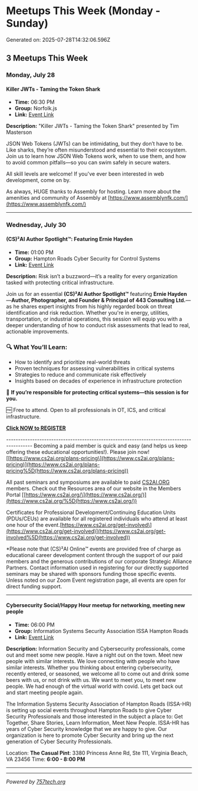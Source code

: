 # Meetups This Week (Monday - Sunday)

Generated on: 2025-07-28T14:32:06.596Z

## 3 Meetups This Week

### Monday, July 28

#### Killer JWTs - Taming the Token Shark

- **Time:** 06:30 PM
- **Group:** Norfolk.js
- **Link:** [Event Link](https://www.meetup.com/norfolkjs/events/308549923/)

**Description:**
"Killer JWTs - Taming the Token Shark" presented by Tim Masterson

JSON Web Tokens (JWTs) can be intimidating, but they don’t have to be. Like sharks, they’re often misunderstood and essential to their ecosystem. Join us to learn how JSON Web Tokens work, when to use them, and how to avoid common pitfalls—so you can swim safely in secure waters.

All skill levels are welcome! If you've ever been interested in web development, come on by.

As always, HUGE thanks to Assembly for hosting.
Learn more about the amenities and community of Assembly at [https://www.assemblynfk.com/](https://www.assemblynfk.com/)

---

### Wednesday, July 30

#### (CS)²AI Author Spotlight™: Featuring Ernie Hayden

- **Time:** 01:00 PM
- **Group:** Hampton Roads Cyber Security for Control Systems
- **Link:** [Event Link](https://www.meetup.com/norfolk-cyber-security-for-control-systems/events/308872478/)

**Description:**
Risk isn’t a buzzword—it’s a reality for every organization tasked with protecting critical infrastructure.

Join us for an essential **(CS)²AI Author Spotlight™** featuring **Ernie Hayden**—**Author, Photographer, and Founder & Principal of 443 Consulting Ltd.**—as he shares expert insights from his highly regarded book on threat identification and risk reduction.
Whether you're in energy, utilities, transportation, or industrial operations, this session will equip you with a deeper understanding of how to conduct risk assessments that lead to real, actionable improvements.

### 🔍 What You’ll Learn:

* How to identify and prioritize real-world threats
* Proven techniques for assessing vulnerabilities in critical systems
* Strategies to reduce and communicate risk effectively
* Insights based on decades of experience in infrastructure protection

🎯 **If you’re responsible for protecting critical systems—this session is for you.**

🆓 Free to attend. Open to all professionals in OT, ICS, and critical infrastructure.

**[Click NOW to REGISTER](https://events.zoom.us/ev/Ann0zUkGcPXkoLSc6lqFIgt5Q5luIQd8CRJDvFM-yTMcj_XNhYkJ~AlkNRDaZDVyjhtFn39pfFdVoJiNg2Bky1UyO5rccUQxP3m5dhDtHt_A9MNt2KUI1ArFMR9gv3uleD3aeSJ9I6NAQxQ)**

\-\-\-\-\-\-\-\-\-\-\-\-\-\-\-\-\-\-\-\-\-\-\-\-\-\-\-\-\-\-\-\-\-\-\-\-\-\-\-\-\-\-\-\-\-\-\-\-\-\-\-\-\-\-\-\-\-\-\-\-\-\-\-\-\-\-\-\-\-\-\-\-\-\-\-\-\-\-\-\-\-\-\-\-\-\-\-\-\-
Becoming a paid member is quick and easy (and helps us keep offering these educational opportunities!). Please join now! [[https://www.cs2ai.org/plans-pricing\](https://www.cs2ai.org/plans-pricing)](https://www.cs2ai.org/plans-pricing%5D(https://www.cs2ai.org/plans-pricing))

All past seminars and symposiums are available to paid [CS2AI.ORG](http://cs2ai.org/) members. Check out the Resources area of our website in the Members Portal [[https://www.cs2ai.org/\](https://www.cs2ai.org/)](https://www.cs2ai.org/%5D(https://www.cs2ai.org/))

Certificates for Professional Development/Continuing Education Units (PDUs/CEUs) are available for all registered individuals who attend at least one hour of the event.[https://www.cs2ai.org/get-involved\](https://www.cs2ai.org/get-involved)](https://www.cs2ai.org/get-involved%5D(https://www.cs2ai.org/get-involved))

\*Please note that (CS)²AI Online™ events are provided free of charge as educational career development content through the support of our paid members and the generous contributions of our corporate Strategic Alliance Partners. Contact information used in registering for our directly supported seminars may be shared with sponsors funding those specific events. Unless noted on our Zoom Event registration page, all events are open for direct funding support.

---

#### Cybersecurity Social/Happy Hour meetup for networking, meeting new people

- **Time:** 06:00 PM
- **Group:** Information Systems Security Association ISSA Hampton Roads
- **Link:** [Event Link](https://www.meetup.com/issa-hampton-roads/events/305687943/)

**Description:**
Information Security and Cybersecurity professionals, come out and meet some new people. Have a night out on the town. Meet new people with similar interests. We love connecting with people who have similar interests. Whether you thinking about entering cybersecurity, recently entered, or seasoned, we welcome all to come out and drink some beers with us, or not drink with us. We want to meet you, to meet new people. We had enough of the virtual world with covid. Lets get back out and start meeting people again.

The Information Systems Security Association of Hampton Roads (ISSA-HR) is setting up social events throughout Hampton Roads to give Cyber Security Professionals and those interested in the subject a place to: Get Together, Share Stories, Learn Information, Meet New People.
I﻿SSA-HR has years of Cyber Security knowledge that we are happy to give. Our organization is here to promote Cyber Security and bring up the next generation of Cyber Security Professionals.

Location: **The Casual Pint**: 3380 Princess Anne Rd, Ste 111, Virginia Beach, VA 23456
Time: **6:00 - 8:00 PM**

---



---

*Powered by [757tech.org](https://757tech.org)*